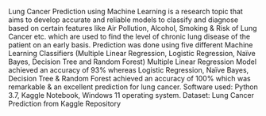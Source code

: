 Lung Cancer Prediction using Machine Learning is a research topic that aims to develop accurate and reliable models to classify and diagnose based on certain features like Air Pollution, Alcohol, Smoking & Risk of Lung Cancer etc. which are used to find the level of chronic lung disease of the patient on an early basis. Prediction was done using five different Machine Learning Classifiers (Multiple Linear Regression, Logistic Regression, Naïve Bayes, Decision Tree and Random Forest) Multiple Linear Regression Model achieved an accuracy of 93% whereas Logistic Regression, Naïve Bayes, Decision Tree & Random Forest achieved an accuracy of 100% which was remarkable & an excellent prediction for lung cancer. 
Software used: Python 3.7, Kaggle Notebook, Windows 11 operating system.
Dataset: Lung Cancer Prediction from Kaggle Repository
